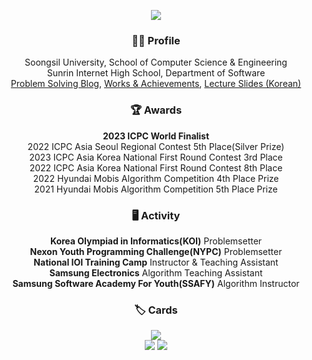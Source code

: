 <p align="center"><img src="https://capsule-render.vercel.app/api?type=Waving&color=auto&customColorList=0&height=300&section=header&text=Jeounghui%20Nah&fontSize=70"></p>

<h3 align="center">🙋‍♂️ Profile</h3>

<p align="center">
  Soongsil University, School of Computer Science & Engineering<br>Sunrin Internet High School, Department of Software<br>
  <a href="https://justiceHui.github.io">Problem Solving Blog</a>, <a href="https://justicehui.github.io/about">Works & Achievements</a>, <a href="https://github.com/justiceHui/SSU-SCCC-Study">Lecture Slides (Korean)</a>
</p>

<h3 align="center">🏆 Awards</h3>

<p align="center">
  <b>2023 ICPC World Finalist</b><br>
  2022 ICPC Asia Seoul Regional Contest 5th Place(Silver Prize)<br>
  2023 ICPC Asia Korea National First Round Contest 3rd Place<br>
  2022 ICPC Asia Korea National First Round Contest 8th Place<br>
  2022 Hyundai Mobis Algorithm Competition 4th Place Prize<br>
  2021 Hyundai Mobis Algorithm Competition 5th Place Prize
</p>

<h3 align="center">🖥️ Activity</h3>

<p align="center">
  <b>Korea Olympiad in Informatics(KOI)</b> Problemsetter<br>
  <b>Nexon Youth Programming Challenge(NYPC)</b> Problemsetter<br>
  <b>National IOI Training Camp</b> Instructor & Teaching Assistant<br>
  <b>Samsung Electronics</b> Algorithm Teaching Assistant<br>
  <b>Samsung Software Academy For Youth(SSAFY)</b> Algorithm Instructor<br>
</p>

<h3 align="center">🏷️ Cards</h3>

<p align="center">
  <img src="https://hits.seeyoufarm.com/api/count/incr/badge.svg?url=https%3A%2F%2Fgithub.com%2FjusticeHui"><br>
  <a href="https://github.com/ryo-ma/github-profile-trophy"><img src="https://github-profile-trophy.vercel.app/?username=justicehui&theme=flat&row=2&column=3"></a>
  <!--<img src="https://github-readme-stats.vercel.app/api/top-langs/?username=JusticeHui&layout=compact"><br>-->
  <!--<a href="https://codeforces.com/profile/justice_hui"><img src="http://cf.leed.at/?id=Justice_Hui"></a><br>-->
  <!--<img src="https://github-readme-stats.vercel.app/api?username=justiceHui&show_icons=true&hide_border=true"><br>-->
  <a href="https://solved.ac/profile/jhnah917"><img src="https://github-readme-solvedac-hyp3rflow.vercel.app/api/?handle=jhnah917"></a><br>
</p>

<!--
## 📫 Contact

- 🔭 I’m currently working on ...
- 🌱 I’m currently learning ...
- 👯 I’m looking to collaborate on ...
- 🤔 I’m looking for help with ...
- 💬 Ask me about ...
- 📫 How to reach me: ...
- 😄 Pronouns: ...
- ⚡ Fun fact: ...
-->
